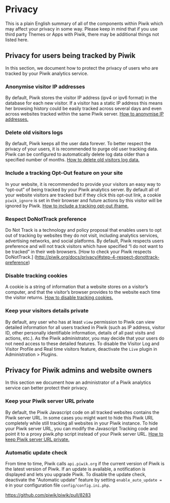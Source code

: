 # Privacy 
This is a plain English summary of all of the components within Piwik which may affect your privacy in some way. Please keep in mind that if you use third party Themes or Apps with Piwik, there may be additional things not listed here.

## Privacy for users being tracked by Piwik
In this section, we document how to protect the privacy of users who are tracked by your Piwik analytics service.

### Anonymise visitor IP addresses
By default, Piwik stores the visitor IP address (ipv4 or ipv6 format) in the database for each new visitor. 
If a visitor has a static IP address this means her browsing history could be easily tracked across several days and even across websites tracked within the same Piwik server.
[How to anonymise IP addresses.](http://piwik.org/docs/privacy/#step-1-automatically-anonymize-visitor-ips)

### Delete old visitors logs
By default, Piwik keeps all the user data forever. To better respect the privacy of your users, it is recommended to purge old user tracking data. 
Piwik can be configured to automatically delete log data older than a specified number of months. 
[How to delete old visitors log data.](http://piwik.org/docs/privacy/#step-2-delete-old-visitors-logs)

### Include a tracking Opt-Out feature on your site
In your website, it is recommended to provide your visitors an easy way to “opt-out” of being tracked by your Piwik analytics server. 
By default all of your website visitors are tracked but if they click this opt-out link, a cookie `piwik_ignore` is set in their browser and future actions by this visitor will be ignored by Piwik. 
[How to include a tracking opt-out iframe.](http://piwik.org/docs/privacy/#step-3-include-a-web-analytics-opt-out-feature-on-your-site-using-an-iframe)

### Respect DoNotTrack preference
Do Not Track is a technology and policy proposal that enables users to opt out of tracking by websites they do not visit, including analytics services, advertising networks, and social platforms. 
By default, Piwik respects users preference and will not track visitors which have specified “I do not want to be tracked” in their web browsers. 
[How to check your Piwik respects DoNotTrack.] (http://piwik.org/docs/privacy/#step-4-respect-donottrack-preference)

### Disable tracking cookies
A cookie is a string of information that a website stores on a visitor’s computer, and that the visitor’s browser provides to the website each time the visitor returns.
[How to disable tracking cookies.](http://piwik.org/faq/general/faq_157/)

### Keep your visitors details private
By default, any user who has at least `view` permission to Piwik can view detailed information for all users tracked in Piwik (such as IP address, visitor ID, other personally identifiable information, 
details of all past visits and actions, etc.). As the Piwik administrator, you may decide that your users do not need access to these detailed features. 
To disable the Visitor Log and Visitor Profile and Real time visitors feature, deactivate the `Live` plugin in Administration > Plugins.

## Privacy for Piwik admins and website owners
In this section we document how an administrator of a Piwik analytics service can better protect their privacy.

### Keep your Piwik server URL private
By default, the Piwik Javascript code on all tracked websites contains the Piwik server URL. In some cases you might want to hide this Piwik URL completely while still tracking all websites in your Piwik instance. 
To hide your Piwik server URL, you can modify the Javascript Tracking code and point it to a proxy piwik.php script instead of your Piwik server URL. 
[How to keep Piwik server URL private.](http://piwik.org/faq/how-to/faq_132/)

### Automatic update check
From time to time, Piwik calls `api.piwik.org` if the current version of Piwik is the latest version of Piwik. If an update is available, a notification is displayed and lets you upgrade Piwik.
To disable the update check, deactivate the "Automatic update" feature by setting `enable_auto_update = 0` in your configuration file `config/config.ini.php`.

https://github.com/piwik/piwik/pull/8283
